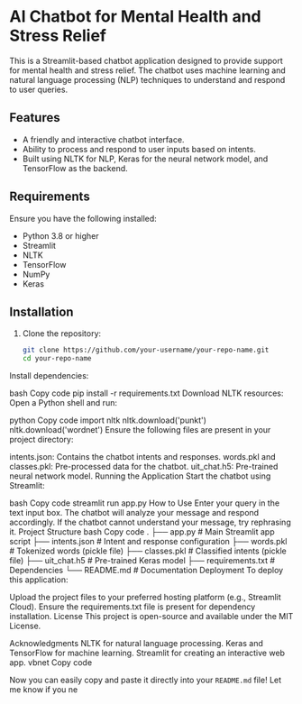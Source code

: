 # AI Chatbot for Mental Health and Stress Relief

This is a Streamlit-based chatbot application designed to provide support for mental health and stress relief. The chatbot uses machine learning and natural language processing (NLP) techniques to understand and respond to user queries.

## Features
- A friendly and interactive chatbot interface.
- Ability to process and respond to user inputs based on intents.
- Built using NLTK for NLP, Keras for the neural network model, and TensorFlow as the backend.

## Requirements
Ensure you have the following installed:
- Python 3.8 or higher
- Streamlit
- NLTK
- TensorFlow
- NumPy
- Keras

## Installation
1. Clone the repository:
   ```bash
   git clone https://github.com/your-username/your-repo-name.git
   cd your-repo-name
Install dependencies:

bash
Copy code
pip install -r requirements.txt
Download NLTK resources: Open a Python shell and run:

python
Copy code
import nltk
nltk.download('punkt')
nltk.download('wordnet')
Ensure the following files are present in your project directory:

intents.json: Contains the chatbot intents and responses.
words.pkl and classes.pkl: Pre-processed data for the chatbot.
uit_chat.h5: Pre-trained neural network model.
Running the Application
Start the chatbot using Streamlit:

bash
Copy code
streamlit run app.py
How to Use
Enter your query in the text input box.
The chatbot will analyze your message and respond accordingly.
If the chatbot cannot understand your message, try rephrasing it.
Project Structure
bash
Copy code
.
├── app.py               # Main Streamlit app script
├── intents.json         # Intent and response configuration
├── words.pkl            # Tokenized words (pickle file)
├── classes.pkl          # Classified intents (pickle file)
├── uit_chat.h5          # Pre-trained Keras model
├── requirements.txt     # Dependencies
└── README.md            # Documentation
Deployment
To deploy this application:

Upload the project files to your preferred hosting platform (e.g., Streamlit Cloud).
Ensure the requirements.txt file is present for dependency installation.
License
This project is open-source and available under the MIT License.

Acknowledgments
NLTK for natural language processing.
Keras and TensorFlow for machine learning.
Streamlit for creating an interactive web app.
vbnet
Copy code

Now you can easily copy and paste it directly into your `README.md` file! Let me know if you ne
